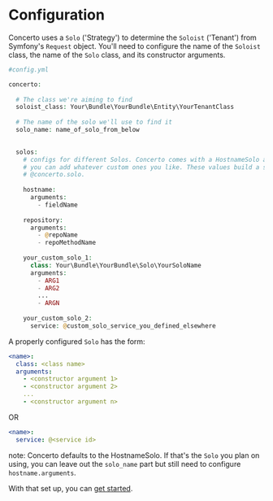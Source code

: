# Configuration

Concerto uses a `Solo` ('Strategy') to determine the `Soloist` ('Tenant') from Symfony's `Request` object. You'll need to configure the name of the `Soloist` class, the name of the `Solo` class, and its constructor arguments.

```php
#config.yml

concerto:
  
  # The class we're aiming to find
  soloist_class: Your\Bundle\YourBundle\Entity\YourTenantClass
  
  # The name of the solo we'll use to find it  
  solo_name: name_of_solo_from_below

  
  solos:
    # configs for different Solos. Concerto comes with a HostnameSolo and a RepositorySolo, but
    # you can add whatever custom ones you like. These values build a service definition for
    # @concerto.solo.
    
    hostname:
      arguments:
        - fieldName
        
    repository:
      arguments:
        - @repoName
        - repoMethodName
        
    your_custom_solo_1:
      class: Your\Bundle\YourBundle\Solo\YourSoloName
      arguments:
        - ARG1
        - ARG2
        ...
        - ARGN
      
    your_custom_solo_2: 
      service: @custom_solo_service_you_defined_elsewhere
```

A properly configured `Solo` has the form:

```yml
<name>:
  class: <class name>
  arguments:
    - <constructor argument 1>
    - <constructor argument 2>
    ...
    - <constructor argument n>
```
OR
```yml
<name>:
  service: @<service id>
```

note: Concerto defaults to the HostnameSolo. If that's the `Solo` you plan on using, you can leave out the `solo_name` part but still need to configure `hostname.arguments`.

With that set up, you can [get started](getting_started.md).